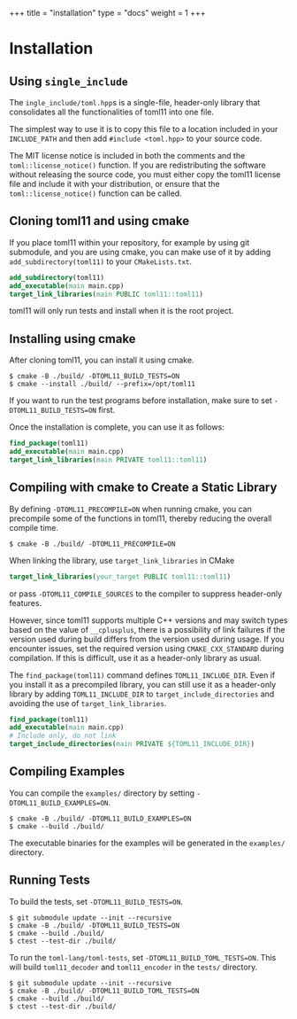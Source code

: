 +++
title = "installation"
type  = "docs"
weight = 1
+++

# Installation

## Using `single_include`

The `ingle_include/toml.hpp`s is a single-file, header-only library that consolidates all the functionalities of toml11 into one file.

The simplest way to use it is to copy this file to a location included in your `INCLUDE_PATH` and then add `#include <toml.hpp>` to your source code.

The MIT license notice is included in both the comments and the `toml::license_notice()` function.
If you are redistributing the software without releasing the source code, you must either copy the toml11 license file and include it with your distribution, or ensure that the `toml::license_notice()` function can be called.

## Cloning toml11 and using cmake

If you place toml11 within your repository, for example by using git submodule, and you are using cmake, you can make use of it by adding `add_subdirectory(toml11)` to your `CMakeLists.txt`.

```cmake
add_subdirectory(toml11)
add_executable(main main.cpp)
target_link_libraries(main PUBLIC toml11::toml11)
```

toml11 will only run tests and install when it is the root project.

## Installing using cmake

After cloning toml11, you can install it using cmake.

```console
$ cmake -B ./build/ -DTOML11_BUILD_TESTS=ON
$ cmake --install ./build/ --prefix=/opt/toml11
```

If you want to run the test programs before installation, make sure to set `-DTOML11_BUILD_TESTS=ON` first.

Once the installation is complete, you can use it as follows:

```cmake
find_package(toml11)
add_executable(main main.cpp)
target_link_libraries(main PRIVATE toml11::toml11)
```

## Compiling with cmake to Create a Static Library

By defining `-DTOML11_PRECOMPILE=ON` when running cmake, you can precompile some of the functions in toml11, thereby reducing the overall compile time.

```console
$ cmake -B ./build/ -DTOML11_PRECOMPILE=ON
```

When linking the library, use `target_link_libraries` in CMake

```cmake
target_link_libraries(your_target PUBLIC toml11::toml11)
```

or pass `-DTOML11_COMPILE_SOURCES` to the compiler to suppress header-only features.

However, since toml11 supports multiple C++ versions and may switch types based on the value of `__cplusplus`,
there is a possibility of link failures if the version used during build differs from the version used during usage.
If you encounter issues, set the required version using `CMAKE_CXX_STANDARD` during compilation.
If this is difficult, use it as a header-only library as usual.

The `find_package(toml11)` command defines `TOML11_INCLUDE_DIR`.
Even if you install it as a precompiled library, you can still use it as a header-only library by adding `TOML11_INCLUDE_DIR` to `target_include_directories` and avoiding the use of `target_link_libraries`.

```cmake
find_package(toml11)
add_executable(main main.cpp)
# Include only, do not link
target_include_directories(main PRIVATE ${TOML11_INCLUDE_DIR})
```

## Compiling Examples

You can compile the `examples/` directory by setting `-DTOML11_BUILD_EXAMPLES=ON`.

```console
$ cmake -B ./build/ -DTOML11_BUILD_EXAMPLES=ON
$ cmake --build ./build/
```

The executable binaries for the examples will be generated in the `examples/` directory.

## Running Tests

To build the tests, set `-DTOML11_BUILD_TESTS=ON`.

```console
$ git submodule update --init --recursive
$ cmake -B ./build/ -DTOML11_BUILD_TESTS=ON
$ cmake --build ./build/
$ ctest --test-dir ./build/
```

To run the `toml-lang/toml-tests`, set `-DTOML11_BUILD_TOML_TESTS=ON`. This will build `toml11_decoder` and `toml11_encoder` in the `tests/` directory.

```console
$ git submodule update --init --recursive
$ cmake -B ./build/ -DTOML11_BUILD_TOML_TESTS=ON
$ cmake --build ./build/
$ ctest --test-dir ./build/
```

